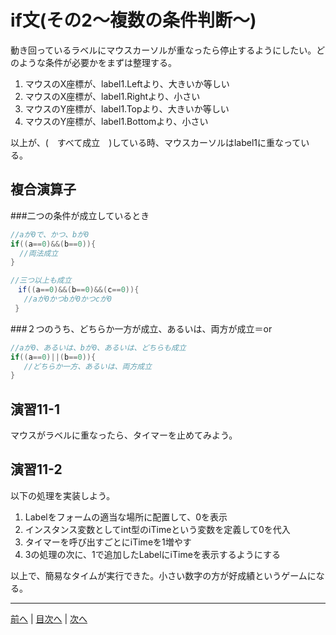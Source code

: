 # if文(その2～複数の条件判断～)
動き回っているラベルにマウスカーソルが重なったら停止するようにしたい。どのような条件が必要かをまずは整理する。

1. マウスのX座標が、label1.Leftより、大きいか等しい
2. マウスのX座標が、label1.Rightより、小さい
3. マウスのY座標が、label1.Topより、大きいか等しい
4. マウスのY座標が、label1.Bottomより、小さい

以上が、(　すべて成立　)している時、マウスカーソルはlabel1に重なっている。

## 複合演算子

###二つの条件が成立しているとき

```cs
//aが0で、かつ、bが0
if((a==0)&&(b==0)){
  //両法成立
}

//三つ以上も成立
　if((a==0)&&(b==0)&&(c==0)){
   //aが0かつbが0かつcが0
 }

```

###２つのうち、どちらか一方が成立、あるいは、両方が成立＝or

```cs
//aが0、あるいは、bが0、あるいは、どちらも成立
if((a==0)||(b==0)){
   //どちらか一方、あるいは、両方成立
}
```

## 演習11-1
マウスがラベルに重なったら、タイマーを止めてみよう。

## 演習11-2
以下の処理を実装しよう。

1.	Labelをフォームの適当な場所に配置して、0を表示
2.	インスタンス変数としてint型のiTimeという変数を定義して0を代入
3.	タイマーを呼び出すごとにiTimeを1増やす
4.	3の処理の次に、1で追加したLabelにiTimeを表示するようにする

以上で、簡易なタイムが実行できた。小さい数字の方が好成績というゲームになる。

---

[前へ](10.md) | [目次へ](README.md#%E7%9B%AE%E6%AC%A1) | [次へ](12.md)
